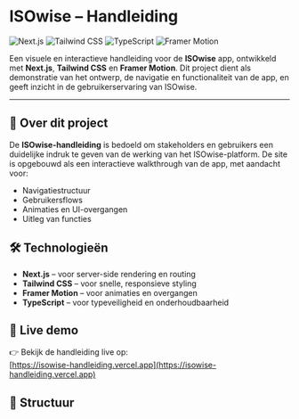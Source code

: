# ISOwise – Handleiding

![Next.js](https://img.shields.io/badge/Next.js-000000?style=for-the-badge&logo=next.js&logoColor=white)
![Tailwind CSS](https://img.shields.io/badge/Tailwind_CSS-38B2AC?style=for-the-badge&logo=tailwind-css&logoColor=white)
![TypeScript](https://img.shields.io/badge/TypeScript-3178C6?style=for-the-badge&logo=typescript&logoColor=white)
![Framer Motion](https://img.shields.io/badge/Framer_Motion-0055FF?style=for-the-badge&logo=framer&logoColor=white)

Een visuele en interactieve handleiding voor de **ISOwise** app, ontwikkeld met **Next.js**, **Tailwind CSS** en **Framer Motion**. Dit project dient als demonstratie van het ontwerp, de navigatie en functionaliteit van de app, en geeft inzicht in de gebruikerservaring van ISOwise.

---

## 📘 Over dit project

De **ISOwise-handleiding** is bedoeld om stakeholders en gebruikers een duidelijke indruk te geven van de werking van het ISOwise-platform. De site is opgebouwd als een interactieve walkthrough van de app, met aandacht voor:

- Navigatiestructuur
- Gebruikersflows
- Animaties en UI-overgangen
- Uitleg van functies

## 🛠️ Technologieën

- **Next.js** – voor server-side rendering en routing
- **Tailwind CSS** – voor snelle, responsieve styling
- **Framer Motion** – voor animaties en overgangen
- **TypeScript** – voor typeveiligheid en onderhoudbaarheid

## 🚀 Live demo

👉 Bekijk de handleiding live op:  
[https://isowise-handleiding.vercel.app](https://isowise-handleiding.vercel.app)

## 📂 Structuur

